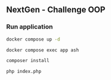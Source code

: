 ## NextGen - Challenge OOP

### Run application
```bash
docker compose up -d
```

```bash
docker compose exec app ash
```

```bash
composer install
```

```bash
php index.php
```